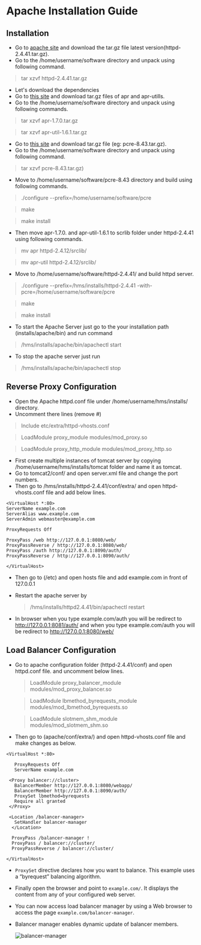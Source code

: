 # Apache Installation Guide 



## Installation

- Go to [apache site](https://httpd.apache.org/download.cgi) and download the tar.gz file latest version(httpd-2.4.41.tar.gz).
- Go to the /home/username/software directory and unpack using following command.
> tar xzvf httpd-2.4.41.tar.gz
- Let's download the dependencies
- Go to [this site](https://apr.apache.org/download.cgi) and download tar.gz files of apr and apr-utills.
- Go to the /home/username/software directory and unpack using following commands.
> tar xzvf apr-1.7.0.tar.gz 

> tar xzvf apr-util-1.6.1.tar.gz 
- Go to [this site](https://ftp.pcre.org/pub/pcre/) and download tar.gz file (eg: pcre-8.43.tar.gz).
- Go to the /home/username/software directory and unpack using following command.
> tar xzvf pcre-8.43.tar.gz)
- Move to /home/username/software/pcre-8.43 directory and build using following commands.
> ./configure --prefix=/home/username/software/pcre

> make

> make install
- Then move apr-1.7.0. and apr-util-1.6.1 to scrlib folder under httpd-2.4.41 using following commands.
> mv apr httpd-2.4.12/srclib/

> mv apr-util httpd-2.4.12/srclib/

- Move to /home/username/software/httpd-2.4.41/ and build httpd server.
>./configure --prefix=/hms/installs/httpd-2.4.41 -with-pcre=/home/username/software/pcre 

> make

> make install
- To start the Apache Server just go to the your installation path (installs/apache/bin) and run command
> /hms/installs/apache/bin/apachectl start
- To stop the apache server just run 
> /hms/installs/apache/bin/apachectl stop


## Reverse Proxy Configuration

- Open the Apache httpd.conf file under /home/username/hms/installs/ directory.
- Uncomment there lines (remove #)

> Include etc/extra/httpd-vhosts.conf 

> LoadModule proxy_module modules/mod_proxy.so

> LoadModule proxy_http_module modules/mod_proxy_http.so


- First create multiple instances of tomcat server by copying /home/username/hms/installs/tomcat folder and name it as tomcat.
- Go to tomcat2/conf/ and open server.xml file and change the port numbers.  
- Then go to /hms/installs/httpd-2.4.41/conf/extra/ and open httpd-vhosts.conf file and add below lines.
````
<VirtualHost *:80>
ServerName example.com
ServerAlias www.example.com
ServerAdmin webmaster@example.com

ProxyRequests Off

ProxyPass /web http://127.0.0.1:8080/web/
ProxyPassReverse / http://127.0.0.1:8080/web/
ProxyPass /auth http://127.0.0.1:8090/auth/
ProxyPassReverse / http://127.0.0.1:8090/auth/

</VirtualHost>
````

- Then go to (/etc) and open hosts file and add example.com in front of 127.0.0.1
- Restart the apache server by
 
  > /hms/installs/httpd2.4.41/bin/apachectl restart

- In browser when you type example.com/auth you will be redirect to http://127.0.0.1:8081/auth/ and when you type example.com/auth you will be redirect to http://127.0.0.1:8080/web/
## Load Balancer Configuration

- Go to apache configuration folder (httpd-2.4.41/conf) and open httpd.conf file. and uncomment below lines.

  > LoadModule proxy_balancer_module modules/mod_proxy_balancer.so

  > LoadModule lbmethod_byrequests_module modules/mod_lbmethod_byrequests.so

  > LoadModule slotmem_shm_module modules/mod_slotmem_shm.so

- Then go to (apache/conf/extra/) and open httpd-vhosts.conf file and make changes as below.
```
<VirtualHost *:80>

   ProxyRequests Off
   ServerName example.com

 <Proxy balancer://cluster>
   BalancerMember http://127.0.0.1:8080/webapp/
   BalancerMember http://127.0.0.1:8090/auth/
   ProxySet lbmethod=byrequests
   Require all granted
 </Proxy>
 
 <Location /balancer-manager>
   SetHandler balancer-manager
  </Location>

  ProxyPass /balancer-manager !
  ProxyPass / balancer://cluster/
  ProxyPassReverse / balancer://cluster/
  
</VirtualHost>
```
- ```ProxySet``` directive declares how you want to balance. This example uses a “byrequest” balancing algorithm.
- Finally open the browser and point to ```example.com/```. It displays the content from any of your configured web server.
- You can now access load balancer manager by using a Web browser to access the page ```example.com/balancer-manager```.
- Balancer manager enables dynamic update of balancer members.

  ![balancer-manager](/home/yasora/Pictures/screenShot.png)
  
